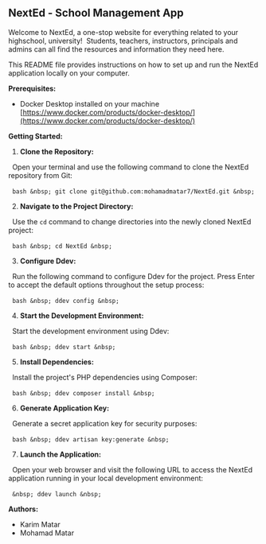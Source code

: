 ## NextEd - School Management App
Welcome to NextEd, a one-stop website for everything related to your highschool, university!&nbsp; Students, teachers, instructors, principals and admins can all find the resources and information they need here.

This README file provides instructions on how to set up and run the NextEd application locally on your computer.

**Prerequisites:**

* Docker Desktop installed on your machine [https://www.docker.com/products/docker-desktop/](https://www.docker.com/products/docker-desktop/)


**Getting Started:**

1. **Clone the Repository:**

 &nbsp; Open your terminal and use the following command to clone the NextEd repository from Git:

 &nbsp; ```bash
 &nbsp; git clone git@github.com:mohamadmatar7/NextEd.git
 &nbsp; ```

2. **Navigate to the Project Directory:**

 &nbsp; Use the `cd` command to change directories into the newly cloned NextEd project:

 &nbsp; ```bash
 &nbsp; cd NextEd
 &nbsp; ```

3. **Configure Ddev:**

 &nbsp; Run the following command to configure Ddev for the project. Press Enter to accept the default options throughout the setup process:

 &nbsp; ```bash
 &nbsp; ddev config
 &nbsp; ```

4. **Start the Development Environment:**

 &nbsp; Start the development environment using Ddev:

 &nbsp; ```bash
 &nbsp; ddev start
 &nbsp; ```

5. **Install Dependencies:**

 &nbsp; Install the project's PHP dependencies using Composer:

 &nbsp; ```bash
 &nbsp; ddev composer install
 &nbsp; ```



6. **Generate Application Key:**



 &nbsp; Generate a secret application key for security purposes:



 &nbsp; ```bash
 &nbsp; ddev artisan key:generate
 &nbsp; ```



7. **Launch the Application:**

 &nbsp; Open your web browser and visit the following URL to access the NextEd application running in your local development environment:

 &nbsp; ```
 &nbsp; ddev launch
 &nbsp; ```

**Authors:**

* Karim Matar
* Mohamad Matar
